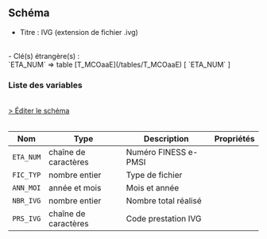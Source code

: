 ## Schéma

- Titre : IVG (extension de fichier .ivg)
<br />
- Clé(s) étrangère(s) : <br />
`ETA_NUM` => table [T_MCOaaE](/tables/T_MCOaaE) [ `ETA_NUM` ]<br />

### Liste des variables
<br />
<div>
    <a href="https://gitlab.com/healthdatahub/schema-snds/edit/master/schemas/PMSI/PMSI%20MCO/T_SUPaaIVG.json"  
    arget="_blank" rel="noopener noreferrer">> Éditer le schéma</a>
    <OutboundLink />
</div>
<br />

Nom|Type|Description|Propriétés
-|-|-|-
`ETA_NUM`|chaîne de caractères|Numéro FINESS e-PMSI||
`FIC_TYP`|nombre entier|Type de fichier||
`ANN_MOI`|année et mois|Mois et année||
`NBR_IVG`|nombre entier|Nombre total réalisé||
`PRS_IVG`|chaîne de caractères|Code prestation IVG||

